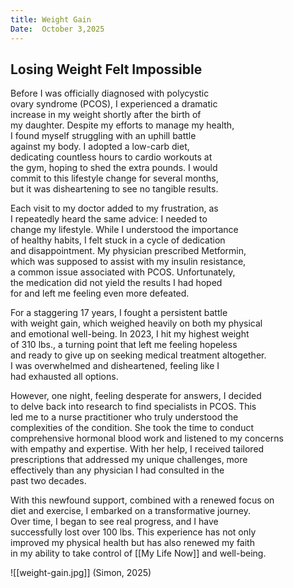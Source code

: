 ```yaml
---
title: Weight Gain
Date:  October 3,2025
---  
```


## Losing Weight Felt Impossible

Before I was officially diagnosed with polycystic  
ovary syndrome (PCOS), I experienced a dramatic  
increase in my weight shortly after the birth of  
my daughter. Despite my efforts to manage my health,  
I found myself struggling with an uphill battle  
against my body. I adopted a low-carb diet,  
dedicating countless hours to cardio workouts at  
the gym, hoping to shed the extra pounds. I would  
commit to this lifestyle change for several months,  
but it was disheartening to see no tangible results. 

Each visit to my doctor added to my frustration, as  
I repeatedly heard the same advice: I needed to  
change my lifestyle. While I understood the importance  
of healthy habits, I felt stuck in a cycle of dedication  
and disappointment. My physician prescribed Metformin,  
which was supposed to assist with my insulin resistance,  
a common issue associated with PCOS. Unfortunately,  
the medication did not yield the results I had hoped  
for and left me feeling even more defeated. 

For a staggering 17 years, I fought a persistent battle  
with weight gain, which weighed heavily on both my physical  
and emotional well-being. In 2023, I hit my highest weight  
of 310 lbs., a turning point that left me feeling hopeless  
and ready to give up on seeking medical treatment altogether.  
I was overwhelmed and disheartened, feeling like I  
had exhausted all options.

However, one night, feeling desperate for answers, I decided  
to delve back into research to find specialists in PCOS. This  
led me to a nurse practitioner who truly understood the   
complexities of the condition. She took the time to conduct  
comprehensive hormonal blood work and listened to my concerns  
with empathy and expertise. With her help, I received tailored  
prescriptions that addressed my unique challenges, more  
effectively than any physician I had consulted in the  
past two decades.

With this newfound support, combined with a renewed focus on  
diet and exercise, I embarked on a transformative journey.  
Over time, I began to see real progress, and I have  
successfully lost over 100 lbs. This experience has not only  
improved my physical health but has also renewed my faith  
in my ability to take control of [[My Life Now]] and well-being.

![[weight-gain.jpg]]
(Simon, 2025)